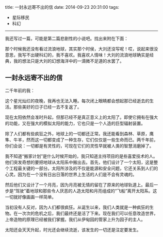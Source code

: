 title: 一封永远寄不出的信
date: 2014-09-23 20:31:00
tags:
- 星际移民
- 科幻
---

我还写过一篇，可能是第二篇悲剧性的小说吧。找出来附在下面：

那个时候我还没有看过流浪地球，其实那个时侯，大刘还没写呢！哎，说起来很没意思，我写不出硬科幻的，我不喜欢。我喜欢人情味！大刘的流浪地球确实是经典，我的想法只是大刘的幻想海洋中的一滴微不足道的水罢了。

<!-- more -->

## 一封永远寄不出的信

二千年前的我：

这个星光灿烂的夜晚，我再也无法入睡。每次闭上眼睛都会想起那已经逝去的生活。那些美好的日子已经一去不复返了。

现在太阳依然会准时升起，但那已经不是真正意义上的太阳了。即使它拥有在强大的功能，又在强大的模拟太阳的能力，它也只是一个人造的巨型辐射装置。

除了人们都有些疯狂之外，地球上的一切都还正常。我还能看到森林、草原，鹰隼、牛羊，然而这一切都变成了一种生存，它们仅仅是一些生命而已。两千年前，你们会说：一切都是有灵性的，可现在它们的灵性早就被人类的智慧消磨掉了。

我不知道“搬家计划”是什么时候开始的，我只知道主持项目的是些喜爱技术的人。他们突发奇想的要把地球从太阳系中搬出去。首先，他们设计了一个太阳，这是整个工程最关键的一部分。太阳所涉及的不仅是能源和安全问题，它还关系到人们的心灵。因为在一个没有日出日落的世界上生活的人们是不会有灵魂的。

然后他们又设计了一个月亮，因为月亮被无情的留在了原来的地球轨道上。最后一步是“驾驶”着地球和那些令人厌恶的人造太阳和月亮组成的“飞船”离开太阳系。这一切就好像画画一样简单。

当初没有人反对，因为人们都很疯狂。从诞生以来，我们人类就是一种疯狂的生物。在一次次的危机之后，我们最终还是活了下来。现在我们可以任意改造世界，上帝造物的原理已经被我们掌握。我们从伊甸园的管家上升为园子的主人。

太阳还会天天升起，时光还会继续流逝，该发生的一切还是注定要发生。
